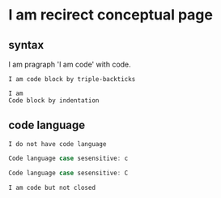 ---
---

# I am recirect conceptual page

## syntax

I am pragraph 'I am code' with code.

```
I am code block by triple-backticks
```

    I am
    Code block by indentation


## code language

```
I do not have code language
```

```c
Code language case sesensitive: c
```

```C
Code language case sesensitive: C
```

```csharp
I am code but not closed
